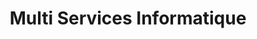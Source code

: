 ---
title: "Multi Services Informatique"
url: /niamey/multi-services-informatique/
shop: électrique
---